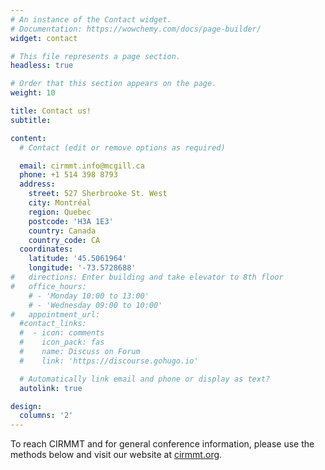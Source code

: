 ```yaml
---
# An instance of the Contact widget.
# Documentation: https://wowchemy.com/docs/page-builder/
widget: contact

# This file represents a page section.
headless: true

# Order that this section appears on the page.
weight: 10

title: Contact us!
subtitle:

content:
  # Contact (edit or remove options as required)

  email: cirmmt.info@mcgill.ca
  phone: +1 514 398 8793
  address:
    street: 527 Sherbrooke St. West
    city: Montréal
    region: Quebec
    postcode: 'H3A 1E3'
    country: Canada
    country_code: CA
  coordinates:
    latitude: '45.5061964'
    longitude: '-73.5728688'
#   directions: Enter building and take elevator to 8th floor
#   office_hours:
    # - 'Monday 10:00 to 13:00'
    # - 'Wednesday 09:00 to 10:00'
#   appointment_url: 
  #contact_links:
  #  - icon: comments
  #    icon_pack: fas
  #    name: Discuss on Forum
  #    link: 'https://discourse.gohugo.io'

  # Automatically link email and phone or display as text?
  autolink: true

design:
  columns: '2'
---
```


To reach CIRMMT and for general conference information, please use the methods below and visit our website at [cirmmt.org](https://cirmmt.org). 